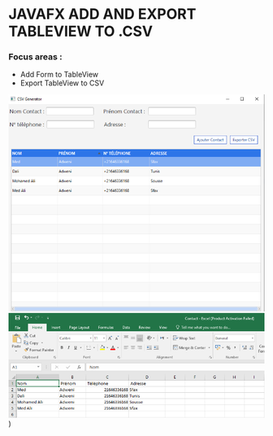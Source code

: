 # JAVAFX ADD AND EXPORT TABLEVIEW TO .CSV
### Focus areas :
- Add Form to TableView
- Export TableView to CSV

![CAP1](https://github.com/daliadweni/JavaFX-TableView-CsvFile/blob/main/exc1.PNG)
![CAP1](https://github.com/daliadweni/JavaFX-TableView-CsvFile/blob/main/exc2.PNG))
